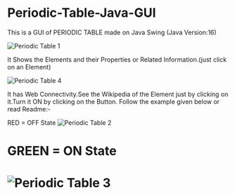 # Periodic-Table-Java-GUI
This is a GUI of PERIODIC TABLE made on Java Swing (Java Version:16)

![Periodic Table 1](https://user-images.githubusercontent.com/80762775/139726785-5a99c995-51ae-4f61-ad20-0b48784e1570.jpg)


It Shows the Elements and their Properties or Related Information.(just click on an Element)

![Periodic Table 4](https://user-images.githubusercontent.com/80762775/139726868-f53afd7f-e4c2-42dd-be7e-a97db850904e.jpg)


It has Web Connectivity.See the Wikipedia of the Element just by clicking on it.Turn it ON by clicking on the Button.
Follow the example given below or read Readme:- 

RED = OFF State
![Periodic Table 2](https://user-images.githubusercontent.com/80762775/139726829-a4c6e0e3-0f11-49ca-8c59-3be03d79f71f.jpg)


# GREEN = ON State
# ![Periodic Table 3](https://user-images.githubusercontent.com/80762775/139726849-ebfcaee7-c3c6-4f79-b8f3-9173e2d3b572.jpg)
